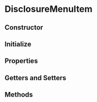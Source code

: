 # DisclosureMenuItem

## Constructor

## Initialize

## Properties

## Getters and Setters

## Methods
